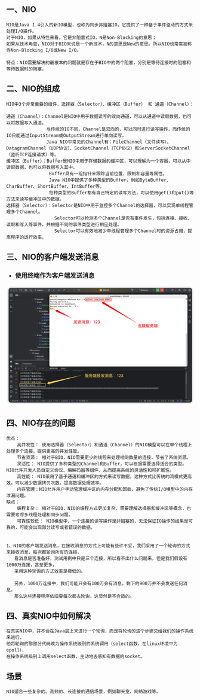 ## 一、NIO
    NIO是Java 1.4引入的新IO模型，也称为同步非阻塞IO，它提供了一种基于事件驱动的方式来处理I/O操作。
    对于NIO，如果从特性来看，它是非阻塞式IO，N是Non-Blocking的意思；
    如果从技术角度，NIO对于BIO来说是一个新技术，N的意思是New的意思。所以NIO也常常被称作Non-Blocking I/O或New I/O。

    特点：NIO需要解决的最根本的问题就是存在于BIO中的两个阻塞，分别是等待连接时的阻塞和等待数据时的阻塞。

## 二、NIO的组成
    NIO中3个非常重要的组件，选择器（Selector）、缓冲区（Buffer） 和 通道（Channel）：

    通道（Channel）：Channel是NIO中用于数据读写的双向通道，可以从通道中读取数据，也可以将数据写入通道。
                   与传统的IO不同，Channel是双向的，可以同时进行读写操作，而传统的IO只能通过InputStream或OutputStream进行单向读写。
                   Java NIO中常见的Channel有：FileChannel（文件读写）、DatagramChannel（UDP协议）、SocketChannel（TCP协议）和ServerSocketChannel（监听TCP连接请求）等。
    缓冲区（Buffer）：Buffer是NIO中用于存储数据的缓冲区，可以理解为一个容器，可以从中读取数据，也可以将数据写入其中。
                    Buffer具有一组指针来跟踪当前位置、限制和容量等属性。
                    Java NIO中提供了多种类型的Buffer，例如ByteBuffer、CharBuffer、ShortBuffer、IntBuffer等。
                    每种类型的Buffer都有自己特定的读写方法，可以使用get()和put()等方法来读写缓冲区中的数据。
    选择器（Selector）：Selector是NIO中用于监控多个Channel的选择器，可以实现单线程管理多个Channel。
                      Selector可以检测多个Channel是否有事件发生，包括连接、接收、读取和写入等事件，并根据不同的事件类型进行相应处理。
                      Selector可以有效地减少单线程管理多个Channel时的资源占用，提高程序的运行效率。

## 三、NIO的客户端发送消息
  - ### 使用终端作为客户端发送消息

  ![输入图片说明](../../../../resources/image/img3.png)

## 四、NIO存在的问题
    优点：
        高并发性： 使用选择器（Selector）和通道（Channel）的NIO模型可以在单个线程上处理多个连接，提供更高的并发性能。
        节省资源： 相对于BIO，NIO需要更少的线程来处理相同数量的连接，节省了系统资源。
        灵活性： NIO提供了多种类型的Channel和Buffer，可以根据需要选择适合的类型。NIO允许开发人员自定义协议、编解码器等组件，从而提高系统的灵活性和可扩展性。
        高性能： NIO采用了基于通道和缓冲区的方式来读写数据，这种方式比传统的流模式更高效。可以减少数据拷贝次数，提高数据处理效率。
        内存管理：NIO允许用户手动管理缓冲区的内存分配和回收，避免了传统I/O模型中的内存泄漏问题。
    缺点：
        编程复杂： 相对于BIO，NIO的编程方式更加复杂，需要理解选择器和缓冲区等概念，也需要考虑多线程处理和同步问题。
        可靠性较低： NIO模型中，一个连接的读写操作是非阻塞的，无法保证IO操作的结果是可靠的，可能会出现部分读写或者错误的数据。


    1、NIO的客户端发送消息，在接收消息的方式上可能有些许不妥，我们采用了一个轮询的方式来接收消息，每次都轮询所有的连接，
       看消息是否准备好，测试用例中只是三个连接，所以看不出什么问题来，但是我们假设有1000万连接，甚至更多，
       采用这种轮询的方式效率是极低的。

       另外，1000万连接中，我们可能只会有100万会有消息，剩下的900万并不会发送任何消息，
       那么这些连接程序依旧要每次都去轮询，这显然是不合适的。

## 四、真实NIO中如何解决
    在真实NIO中，并不会在Java层上来进行一个轮询，而是将轮询的这个步骤交给我们的操作系统来进行，
    他将轮询的那部分代码改为操作系统级别的系统调用（select函数，在linux环境中为epoll），
    在操作系统级别上调用select函数，主动地去感知有数据的socket。

## 场景
    NIO适合一些复杂的、高频的、长连接的通信场景，例如聊天室、网络游戏等。
